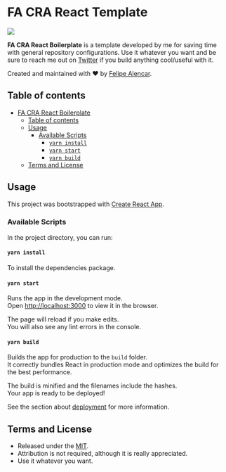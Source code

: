 # FA CRA React Template

<img src='https://repository-images.githubusercontent.com/404145264/3912c7b4-9ab8-4817-8f9c-8e1ba7fe7f39' />

**FA CRA React Boilerplate** is a template developed by me for saving time with general repository configurations.
Use it whatever you want and be sure to reach me out on [Twitter](https://twitter.com/alencarftc) if you build anything cool/useful with it.

Created and maintained with ❤️ by [Felipe Alencar](https://github.com/alencarftc).

## Table of contents

- [FA CRA React Boilerplate](#fa-cra-react-boilerplate)
  - [Table of contents](#table-of-contents)
  - [Usage](#usage)
    - [Available Scripts](#available-scripts)
      - [`yarn install`](#yarn-install)
      - [`yarn start`](#yarn-start)
      - [`yarn build`](#yarn-build)
  - [Terms and License](#terms-and-license)

## Usage

This project was bootstrapped with [Create React App](https://github.com/facebook/create-react-app).

### Available Scripts

In the project directory, you can run:

#### `yarn install`
To install the dependencies package.

#### `yarn start`

Runs the app in the development mode.<br>
Open [http://localhost:3000](http://localhost:3000) to view it in the browser.

The page will reload if you make edits.<br>
You will also see any lint errors in the console.

#### `yarn build`

Builds the app for production to the `build` folder.<br>
It correctly bundles React in production mode and optimizes the build for the best performance.

The build is minified and the filenames include the hashes.<br>
Your app is ready to be deployed!

See the section about [deployment](https://facebook.github.io/create-react-app/docs/deployment) for more information.


## Terms and License

- Released under the [MIT](https://opensource.org/licenses/MIT).
- Attribution is not required, although it is really appreciated.
- Use it whatever you want.
